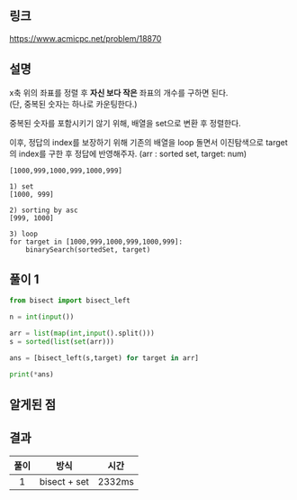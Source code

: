 ## 링크
https://www.acmicpc.net/problem/18870

## 설명
x축 위의 좌표를 정렬 후 **자신 보다 작은** 좌표의 개수를 구하면 된다.  
(단, 중복된 숫자는 하나로 카운팅한다.)

중복된 숫자를 포함시키기 않기 위해, 배열을 set으로 변환 후 정렬한다.

이후, 정답의 index를 보장하기 위해 기존의 배열을 loop 돌면서 이진탐색으로 target의 index를 구한 후 정답에 반영해주자.
(arr : sorted set, target: num)

```text
[1000,999,1000,999,1000,999]

1) set
[1000, 999]

2) sorting by asc
[999, 1000]

3) loop 
for target in [1000,999,1000,999,1000,999]: 
    binarySearch(sortedSet, target)
```


## 풀이 1
```python
from bisect import bisect_left

n = int(input())

arr = list(map(int,input().split()))
s = sorted(list(set(arr)))

ans = [bisect_left(s,target) for target in arr]

print(*ans)
```

## 알게된 점

## 결과
|풀이|방식|시간|
|:---:|:---:|:--------:|
|1|bisect + set|2332ms| 